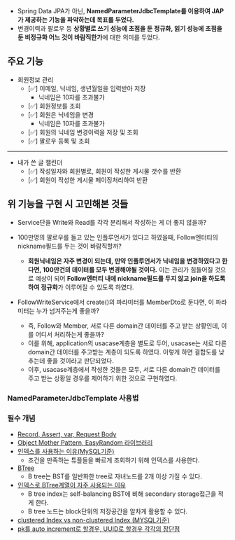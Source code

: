 - Spring Data JPA가 아닌, **NamedParameterJdbcTemplate를 이용하여 JAP가 제공하는 기능을 파악하는데 목표를 두었다.**
- 변경이력과 팔로우 등 **상황별로 쓰기 성능에 초점을 둔 정규화, 읽기 성능에 초점을 둔 비정규화 어느 것이 바람직한가**에 대한 의미를 두었다.

## 주요 기능
- 회원정보 관리
  - [✅] 이메일, 닉네임, 생년월일을 입력받아 저장
    - 닉네임은 10자를 초과불가
  - [✅] 회원정보를 조회
  - [✅] 회원은 닉네임을 변경
    - 닉네임은 10자를 초과불가
  - [✅] 회원의 닉네임 변경이력을 저장 및 조회
  - [✅] 팔로우 등록 및 조회

---
- 내가 쓴 글 캘린더
  - [✅] 작성일자와 회원별로, 회원이 작성한 게시물 갯수를 반환
  - [✅] 회원이 작성한 게시물 페이징처리하여 반환

## 위 기능을 구현 시 고민해본 것들
- Service단을 Write와 Read를 각각 분리해서 작성하는 게 더 좋지 않을까?
  

- 100만명의 팔로우를 들고 있는 인플루언서가 있다고 하였을때, Follow엔터티의 nickname필드를 두는 것이 바람직할까?
  - **회원닉네임은 자주 변경이 되는데, 만약 인플루언서가 닉네임을 변경하였다고 한다면, 100만건의 데이터를 모두 변경해야될 것이다.** 이는 관리가 힘들어질 것으로 예상이 되어 **Follow엔터티 내에 nickname필드를 두지 않고 join을 하도록 하여 정규화**가 이루어질 수 있도록 하였다.

- FollowWriteService에서 create()의 파라미터를 MemberDto로 둔다면, 이 파라미터는 누가 넘겨주는게 좋을까?
  - 즉, Follow와 Member, 서로 다른 domain간 데이터를 주고 받는 상황인데, 이를 어디서 처리하는게 좋을까?
  - 이를 위해, application의 usacase계층을 별도로 두어, usacase는 서로 다른 domain간 데이터를 주고받는 계층이 되도록 하였다. 이렇게 하면 결합도를 낮추는데 좋을 것이라고 판단되었다.
  - 이후, usacase계층에서 작성한 것들은 모두, 서로 다른 domain간 데이터를 주고 받는 상황일 경우를 제어하기 위한 것으로 구현하였다. 

### NamedParameterJdbcTemplate 사용법

### 필수 개념
- [Record, Assert, var, Request Body](https://github.com/Suxxxxhyun/sns-project/blob/main/learning-log/learning-log.md)
- [Object Mother Pattern, EasyRandom 라이브러리](https://github.com/Suxxxxhyun/sns-project/blob/main/learning-log/learning-log(2).md)
- [인덱스를 사용하는 이유(MySQL기준)](https://github.com/Suxxxxhyun/sns-project/blob/main/learning-log/learning-log(3).md)
  - 조건을 만족하는 튜플들을 빠르게 조회하기 위해 인덱스를 사용한다.
- [BTree](https://github.com/Suxxxxhyun/sns-project/blob/main/learning-log/learning-log(4).md)
  - B tree는 BST를 일반화한 tree로 자녀노드를 2개 이상 가질 수 있다.
- [인덱스로 BTree계열이 자주 사용되는 이유](https://github.com/Suxxxxhyun/sns-project/blob/main/learning-log/learning-log(5).md)
  - B tree index는 self-balancing BST에 비해 secondary storage접근을 적게 한다.
  - B tree 노드는 block단위의 저장공간을 알차게 활용할 수 있다.
- [clustered Index vs non-clustered Index (MYSQL기준)]()
- [pk를 auto increment로 할경우, UUID로 할경우 각각의 장단점]()
